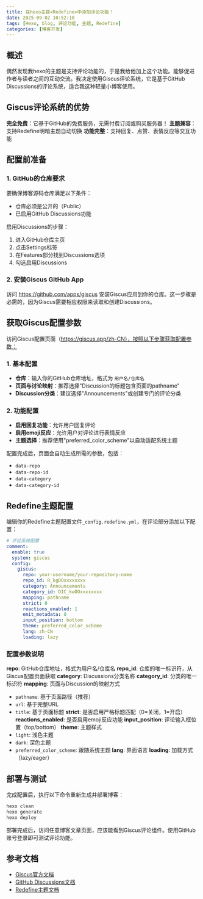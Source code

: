 ```yaml
---
title: 在hexo主题<Redefine>中添加评论功能！
date: 2025-09-02 10:52:18
tags: [Hexo, blog, 评论功能, 主题, Redefine]
categories: [博客开发]
---
```


## 概述

偶然发现我hexo的主题是支持评论功能的，于是我给他加上这个功能。能够促进作者与读者之间的互动交流。我决定使用Giscus评论系统，它是基于GitHub Discussions的评论系统，适合我这种轻量小博客使用。

## Giscus评论系统的优势

**完全免费**：它基于GitHub的免费服务，无需付费订阅或购买服务器！
**主题兼容**：支持Redefine明暗主题自动切换
**功能完整**：支持回复、点赞、表情反应等交互功能

## 配置前准备

### 1. GitHub的仓库要求

要确保博客源码仓库满足以下条件：
- 仓库必须是公开的（Public）
- 已启用GitHub Discussions功能

启用Discussions的步骤：
1. 进入GitHub仓库主页
2. 点击Settings标签
3. 在Features部分找到Discussions选项
4. 勾选启用Discussions

### 2. 安装Giscus GitHub App

访问 https://github.com/apps/giscus 安装Giscus应用到你的仓库。这一步骤是必需的，因为Giscus需要相应权限来读取和创建Discussions。

## 获取Giscus配置参数

访问Giscus配置页面（https://giscus.app/zh-CN），按照以下步骤获取配置参数：

### 1. 基本配置
- **仓库**：输入你的GitHub仓库地址，格式为 `用户名/仓库名`
- **页面与讨论映射**：推荐选择"Discussion的标题包含页面的pathname"
- **Discussion分类**：建议选择"Announcements"或创建专门的评论分类

### 2. 功能配置
- **启用回复功能**：允许用户回复评论
- **启用emoji反应**：允许用户对评论进行表情反应
- **主题选择**：推荐使用"preferred_color_scheme"以自动适配系统主题

配置完成后，页面会自动生成所需的参数，包括：
- `data-repo`
- `data-repo-id`
- `data-category`
- `data-category-id`

## Redefine主题配置

编辑你的Redefine主题配置文件`_config.redefine.yml`，在评论部分添加以下配置：

```yaml
# 评论系统配置
comment:
  enable: true
  system: giscus
  config:
    giscus:
      repo: your-username/your-repository-name
      repo_id: R_kgDOxxxxxxxx
      category: Announcements
      category_id: DIC_kwDOxxxxxxxx
      mapping: pathname
      strict: 0
      reactions_enabled: 1
      emit_metadata: 0
      input_position: bottom
      theme: preferred_color_scheme
      lang: zh-CN
      loading: lazy
```

### 配置参数说明

**repo**: GitHub仓库地址，格式为用户名/仓库名
**repo_id**: 仓库的唯一标识符，从Giscus配置页面获取
**category**: Discussions分类名称
**category_id**: 分类的唯一标识符
**mapping**: 页面与Discussion的映射方式
  - `pathname`: 基于页面路径（推荐）
  - `url`: 基于完整URL
  - `title`: 基于页面标题
**strict**: 是否启用严格标题匹配（0=关闭，1=开启）
**reactions_enabled**: 是否启用emoji反应功能
**input_position**: 评论输入框位置（top/bottom）
**theme**: 主题样式
  - `light`: 浅色主题
  - `dark`: 深色主题
  - `preferred_color_scheme`: 跟随系统主题
**lang**: 界面语言
**loading**: 加载方式（lazy/eager）

## 部署与测试

完成配置后，执行以下命令重新生成并部署博客：

```bash
hexo clean
hexo generate
hexo deploy
```

部署完成后，访问任意博客文章页面，应该能看到Giscus评论组件。使用GitHub账号登录即可测试评论功能。

## 参考文档

- [Giscus官方文档](https://giscus.app/)
- [GitHub Discussions文档](https://docs.github.com/en/discussions)
- [Redefine主题文档](https://redefine-docs.ohevan.com/)
